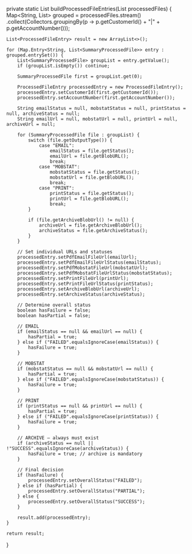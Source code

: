 private static List<ProcessedFileEntry> buildProcessedFileEntries(List<SummaryProcessedFile> processedFiles) {
    Map<String, List<SummaryProcessedFile>> grouped = processedFiles.stream()
            .collect(Collectors.groupingBy(p -> p.getCustomerId() + "|" + p.getAccountNumber()));

    List<ProcessedFileEntry> result = new ArrayList<>();

    for (Map.Entry<String, List<SummaryProcessedFile>> entry : grouped.entrySet()) {
        List<SummaryProcessedFile> groupList = entry.getValue();
        if (groupList.isEmpty()) continue;

        SummaryProcessedFile first = groupList.get(0);

        ProcessedFileEntry processedEntry = new ProcessedFileEntry();
        processedEntry.setCustomerId(first.getCustomerId());
        processedEntry.setAccountNumber(first.getAccountNumber());

        String emailStatus = null, mobstatStatus = null, printStatus = null, archiveStatus = null;
        String emailUrl = null, mobstatUrl = null, printUrl = null, archiveUrl = null;

        for (SummaryProcessedFile file : groupList) {
            switch (file.getOutputType()) {
                case "EMAIL":
                    emailStatus = file.getStatus();
                    emailUrl = file.getBlobURL();
                    break;
                case "MOBSTAT":
                    mobstatStatus = file.getStatus();
                    mobstatUrl = file.getBlobURL();
                    break;
                case "PRINT":
                    printStatus = file.getStatus();
                    printUrl = file.getBlobURL();
                    break;
            }

            if (file.getArchiveBlobUrl() != null) {
                archiveUrl = file.getArchiveBlobUrl();
                archiveStatus = file.getArchiveStatus();
            }
        }

        // Set individual URLs and statuses
        processedEntry.setPdfEmailFileUrl(emailUrl);
        processedEntry.setPdfEmailFileUrlStatus(emailStatus);
        processedEntry.setPdfMobstatFileUrl(mobstatUrl);
        processedEntry.setPdfMobstatFileUrlStatus(mobstatStatus);
        processedEntry.setPrintFileUrl(printUrl);
        processedEntry.setPrintFileUrlStatus(printStatus);
        processedEntry.setArchiveBlobUrl(archiveUrl);
        processedEntry.setArchiveStatus(archiveStatus);

        // Determine overall status
        boolean hasFailure = false;
        boolean hasPartial = false;

        // EMAIL
        if (emailStatus == null && emailUrl == null) {
            hasPartial = true;
        } else if ("FAILED".equalsIgnoreCase(emailStatus)) {
            hasFailure = true;
        }

        // MOBSTAT
        if (mobstatStatus == null && mobstatUrl == null) {
            hasPartial = true;
        } else if ("FAILED".equalsIgnoreCase(mobstatStatus)) {
            hasFailure = true;
        }

        // PRINT
        if (printStatus == null && printUrl == null) {
            hasPartial = true;
        } else if ("FAILED".equalsIgnoreCase(printStatus)) {
            hasFailure = true;
        }

        // ARCHIVE — always must exist
        if (archiveStatus == null || !"SUCCESS".equalsIgnoreCase(archiveStatus)) {
            hasFailure = true; // archive is mandatory
        }

        // Final decision
        if (hasFailure) {
            processedEntry.setOverallStatus("FAILED");
        } else if (hasPartial) {
            processedEntry.setOverallStatus("PARTIAL");
        } else {
            processedEntry.setOverallStatus("SUCCESS");
        }

        result.add(processedEntry);
    }

    return result;
}

